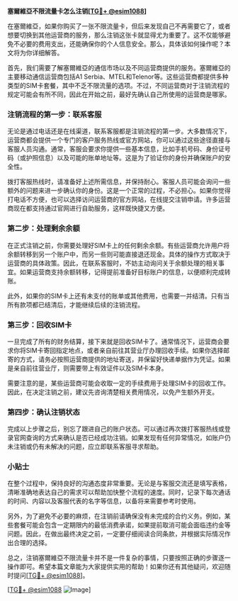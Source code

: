 **塞爾維亞不限流量卡怎么注销[[TG💪+ @esim1088](https://t.me/s/esim1088)]**

在塞爾維亞，如果你购买了一张不限流量卡，但后来发现自己不再需要它了，或者想要切换到其他运营商的服务，那么注销这张卡就显得尤为重要了。这不仅能够避免不必要的费用支出，还能确保你的个人信息安全。那么，具体该如何操作呢？本文将为你详细解答。

首先，我们需要了解塞爾維亞的通信市场以及不同运营商提供的服务。塞爾維亞的主要移动通信运营商包括A1 Serbia、MTEL和Telenor等。这些运营商都提供多种类型的SIM卡套餐，其中不乏不限流量的选项。不过，不同运营商对于注销流程的规定可能会有所不同，因此在开始之前，最好先确认自己所使用的运营商是哪家。

### 注销流程的第一步：联系客服

无论是通过电话还是在线渠道，联系客服都是注销流程的第一步。大多数情况下，运营商都会提供一个专门的客户服务热线或官方网站，你可以通过这些途径直接与客服人员沟通。通常，客服会要求你提供一些基本信息，比如手机号码、身份证号码（或护照信息）以及可能的账单地址等。这是为了验证你的身份并确保账户的安全性。

拨打客服热线时，请准备好上述所需信息，并保持耐心。客服人员可能会询问一些额外的问题来进一步确认你的身份。这是一个正常的过程，不必担心。如果你觉得打电话不方便，也可以选择访问运营商的官方网站，在线提交注销申请。许多运营商现在都支持通过官网进行自助服务，这样既快捷又方便。

### 第二步：处理剩余余额

在正式注销之前，你需要处理好SIM卡上的任何剩余余额。有些运营商允许用户将余额转移到另一个账户中，而另一些则可能直接退还现金。具体的操作方式取决于运营商的具体政策。因此，在联系客服时，不妨主动询问关于余额处理的相关事宜。如果运营商支持余额转移，记得提前准备好目标账户的信息，以便顺利完成转账。

此外，如果你的SIM卡上还有未支付的账单或其他费用，也需要一并结清。只有当所有款项都已结清后，才能继续后续的注销流程。

### 第三步：回收SIM卡

一旦完成了所有的财务结算，接下来就是回收SIM卡了。通常情况下，运营商会要求你将SIM卡寄回指定地点，或者亲自前往其营业厅办理回收手续。如果你选择邮寄的方式，请务必按照运营商提供的地址寄送，并保留好快递单据作为凭证。如果是亲自前往营业厅，则需要带上有效证件以及SIM卡本身。

需要注意的是，某些运营商可能会收取一定的手续费用于处理SIM卡的回收工作。因此，在决定注销之前，建议先咨询清楚相关费用情况，以免产生额外开支。

### 第四步：确认注销状态

完成以上步骤之后，别忘了跟进自己的账户状态。可以通过再次拨打客服热线或登录官网查询的方式来确认是否已经成功注销。如果发现有任何异常情况，如账户仍未注销或仍有未解决的问题，应立即联系客服寻求帮助。

### 小贴士

在整个过程中，保持良好的沟通态度非常重要。无论是与客服交流还是填写表格，清晰准确地表达自己的需求可以帮助加快整个流程的速度。同时，记录下每次通话的时间、内容以及客服代表的名字等信息，以备将来需要参考时使用。

另外，为了避免不必要的麻烦，在注销前请确保没有未完成的合约义务。例如，某些套餐可能会包含一定期限内的最低消费承诺，如果提前取消可能会面临违约金等问题。因此，在做出最终决定之前，一定要仔细阅读合同条款，并根据实际情况作出合理的选择。

总之，注销塞爾維亞不限流量卡并不是一件复杂的事情，只要按照正确的步骤逐一操作即可。希望本篇文章能为大家提供实用的帮助！如果你还有其他疑问，欢迎随时提问[[TG💪+ @esim1088](https://t.me/s/esim1088)]。

[[TG💪+ @esim1088](https://t.me/s/esim1088) ![Image](https://i.postimg.cc/4NQfJmqS/Snipaste-2025-05-13-00-14-12.png)]